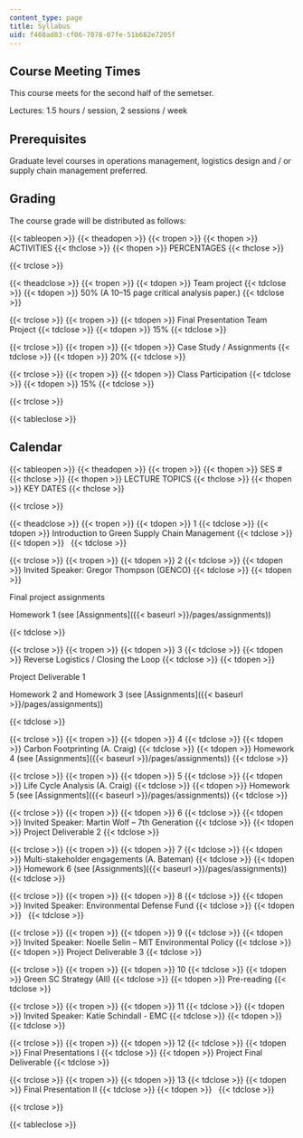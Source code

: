 ```yaml
---
content_type: page
title: Syllabus
uid: f460ad83-cf06-7078-07fe-51b682e7205f
---
```


Course Meeting Times
--------------------

This course meets for the second half of the semetser.

Lectures: 1.5 hours / session, 2 sessions / week

Prerequisites
-------------

Graduate level courses in operations management, logistics design and / or supply chain management preferred.

Grading
-------

The course grade will be distributed as follows:

{{< tableopen >}}
{{< theadopen >}}
{{< tropen >}}
{{< thopen >}}
ACTIVITIES
{{< thclose >}}
{{< thopen >}}
PERCENTAGES
{{< thclose >}}

{{< trclose >}}

{{< theadclose >}}
{{< tropen >}}
{{< tdopen >}}
Team project
{{< tdclose >}}
{{< tdopen >}}
50% (A 10–15 page critical analysis paper.)
{{< tdclose >}}

{{< trclose >}}
{{< tropen >}}
{{< tdopen >}}
Final Presentation Team Project
{{< tdclose >}}
{{< tdopen >}}
15%
{{< tdclose >}}

{{< trclose >}}
{{< tropen >}}
{{< tdopen >}}
Case Study / Assignments
{{< tdclose >}}
{{< tdopen >}}
20%
{{< tdclose >}}

{{< trclose >}}
{{< tropen >}}
{{< tdopen >}}
Class Participation
{{< tdclose >}}
{{< tdopen >}}
15%
{{< tdclose >}}

{{< trclose >}}

{{< tableclose >}}

Calendar
--------

{{< tableopen >}}
{{< theadopen >}}
{{< tropen >}}
{{< thopen >}}
SES #
{{< thclose >}}
{{< thopen >}}
LECTURE TOPICS
{{< thclose >}}
{{< thopen >}}
KEY DATES
{{< thclose >}}

{{< trclose >}}

{{< theadclose >}}
{{< tropen >}}
{{< tdopen >}}
1
{{< tdclose >}}
{{< tdopen >}}
Introduction to Green Supply Chain Management
{{< tdclose >}}
{{< tdopen >}}
 
{{< tdclose >}}

{{< trclose >}}
{{< tropen >}}
{{< tdopen >}}
2
{{< tdclose >}}
{{< tdopen >}}
Invited Speaker: Gregor Thompson (GENCO)
{{< tdclose >}}
{{< tdopen >}}


Final project assignments

Homework 1 (see [Assignments]({{< baseurl >}}/pages/assignments))


{{< tdclose >}}

{{< trclose >}}
{{< tropen >}}
{{< tdopen >}}
3
{{< tdclose >}}
{{< tdopen >}}
Reverse Logistics / Closing the Loop
{{< tdclose >}}
{{< tdopen >}}


Project Deliverable 1

Homework 2 and Homework 3 (see [Assignments]({{< baseurl >}}/pages/assignments))


{{< tdclose >}}

{{< trclose >}}
{{< tropen >}}
{{< tdopen >}}
4
{{< tdclose >}}
{{< tdopen >}}
Carbon Footprinting (A. Craig)
{{< tdclose >}}
{{< tdopen >}}
Homework 4 (see [Assignments]({{< baseurl >}}/pages/assignments))
{{< tdclose >}}

{{< trclose >}}
{{< tropen >}}
{{< tdopen >}}
5
{{< tdclose >}}
{{< tdopen >}}
Life Cycle Analysis (A. Craig)
{{< tdclose >}}
{{< tdopen >}}
Homework 5 (see [Assignments]({{< baseurl >}}/pages/assignments))
{{< tdclose >}}

{{< trclose >}}
{{< tropen >}}
{{< tdopen >}}
6
{{< tdclose >}}
{{< tdopen >}}
Invited Speaker: Martin Wolf – 7th Generation
{{< tdclose >}}
{{< tdopen >}}
Project Deliverable 2
{{< tdclose >}}

{{< trclose >}}
{{< tropen >}}
{{< tdopen >}}
7
{{< tdclose >}}
{{< tdopen >}}
Multi-stakeholder engagements (A. Bateman)
{{< tdclose >}}
{{< tdopen >}}
Homework 6 (see [Assignments]({{< baseurl >}}/pages/assignments))
{{< tdclose >}}

{{< trclose >}}
{{< tropen >}}
{{< tdopen >}}
8
{{< tdclose >}}
{{< tdopen >}}
Invited Speaker: Environmental Defense Fund
{{< tdclose >}}
{{< tdopen >}}
 
{{< tdclose >}}

{{< trclose >}}
{{< tropen >}}
{{< tdopen >}}
9
{{< tdclose >}}
{{< tdopen >}}
Invited Speaker: Noelle Selin – MIT Environmental Policy
{{< tdclose >}}
{{< tdopen >}}
Project Deliverable 3
{{< tdclose >}}

{{< trclose >}}
{{< tropen >}}
{{< tdopen >}}
10
{{< tdclose >}}
{{< tdopen >}}
Green SC Strategy (All)
{{< tdclose >}}
{{< tdopen >}}
Pre-reading
{{< tdclose >}}

{{< trclose >}}
{{< tropen >}}
{{< tdopen >}}
11
{{< tdclose >}}
{{< tdopen >}}
Invited Speaker: Katie Schindall - EMC
{{< tdclose >}}
{{< tdopen >}}
 
{{< tdclose >}}

{{< trclose >}}
{{< tropen >}}
{{< tdopen >}}
12
{{< tdclose >}}
{{< tdopen >}}
Final Presentations I
{{< tdclose >}}
{{< tdopen >}}
Project Final Deliverable
{{< tdclose >}}

{{< trclose >}}
{{< tropen >}}
{{< tdopen >}}
13
{{< tdclose >}}
{{< tdopen >}}
Final Presentation II
{{< tdclose >}}
{{< tdopen >}}
 
{{< tdclose >}}

{{< trclose >}}

{{< tableclose >}}
